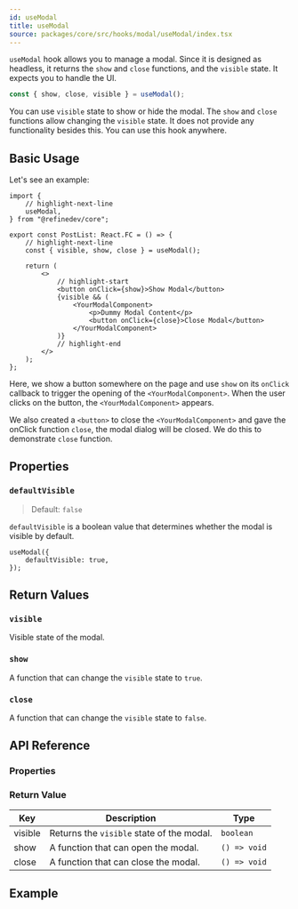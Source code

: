 ```yaml
---
id: useModal
title: useModal
source: packages/core/src/hooks/modal/useModal/index.tsx
---
```


`useModal` hook allows you to manage a modal. Since it is designed as headless, it returns the `show` and `close` functions, and the `visible` state. It expects you to handle the UI.

```ts
const { show, close, visible } = useModal();
```

You can use `visible` state to show or hide the modal. The `show` and `close` functions allow changing the `visible` state. It does not provide any functionality besides this. You can use this hook anywhere.

## Basic Usage

Let's see an example:

```tsx title="src/pages/posts/list.tsx"
import {
    // highlight-next-line
    useModal,
} from "@refinedev/core";

export const PostList: React.FC = () => {
    // highlight-next-line
    const { visible, show, close } = useModal();

    return (
        <>
            // highlight-start
            <button onClick={show}>Show Modal</button>
            {visible && (
                <YourModalComponent>
                    <p>Dummy Modal Content</p>
                    <button onClick={close}>Close Modal</button>
                </YourModalComponent>
            )}
            // highlight-end
        </>
    );
};
```

Here, we show a button somewhere on the page and use `show` on its `onClick` callback to trigger the opening of the `<YourModalComponent>`. When the user clicks on the button, the `<YourModalComponent>` appears.

We also created a `<button>` to close the `<YourModalComponent>` and gave the onClick function `close`, the modal dialog will be closed. We do this to demonstrate `close` function.

## Properties

### `defaultVisible`

> Default: `false`

`defaultVisible` is a boolean value that determines whether the modal is visible by default.

```tsx
useModal({
    defaultVisible: true,
});
```

## Return Values

### `visible`

Visible state of the modal.

### `show`

A function that can change the `visible` state to `true`.

### `close`

A function that can change the `visible` state to `false`.

## API Reference

### Properties

<PropsTable module="@refinedev/core/useModal"  />

### Return Value

| Key     | Description                               | Type         |
| ------- | ----------------------------------------- | ------------ |
| visible | Returns the `visible` state of the modal. | `boolean`    |
| show    | A function that can open the modal.       | `() => void` |
| close   | A function that can close the modal.      | `() => void` |

## Example

<CodeSandboxExample path="core-use-modal" />

[modal]: https://ant.design/components/modal/#API
